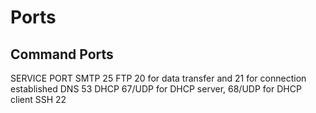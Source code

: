 # Ports

## Command Ports

SERVICE PORT
SMTP 25
FTP 20 for data transfer and 21 for connection established
DNS 53
DHCP 67/UDP for DHCP server, 68/UDP for DHCP client
SSH 22
